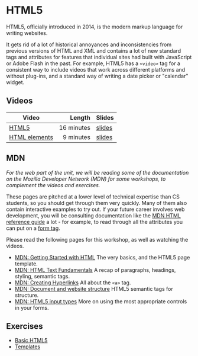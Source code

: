 # HTML5

HTML5, officially introduced in 2014, is the modern markup language for writing websites.

It gets rid of a lot of historical annoyances and inconsistencies from previous versions of HTML and XML and contains a lot of new standard tags and attributes for features that individual sites had built with JavaScript or Adobe Flash in the past. For example, HTML5 has a `<video>` tag for a consistent way to include videos that work across different platforms and without plug-ins, and a standard way of writing a date picker or "calendar" widget.

## Videos

| Video | Length | Slides |
|-------|-------:|--------|
| [HTML5](https://web.microsoftstream.com/video/60b286e4-2a48-457c-b564-fec86ee2169d) | 16 minutes | [slides](https://uob-my.sharepoint.com/:b:/g/personal/me17847_bristol_ac_uk/Ea3-DaFYa9RItnmSRhVGPXIBGAS_PHaWAKGgeuay7Zf1kg?e=0rxeGt) |
| [HTML elements](https://web.microsoftstream.com/video/eccbed8b-eca0-4d67-a4fe-ac9f440e422d) | 9 minutes | [slides](https://uob-my.sharepoint.com/:b:/g/personal/me17847_bristol_ac_uk/ERJbx2SsLUlDtuutM2Iort0BkVM4OmX4cfK1v79eixrtqA?e=CrgGEv) |

## MDN

_For the web part of the unit, we will be reading some of the documentation on the Mozilla Developer Network (MDN) for some workshops, to complement the videos and exercises._

These pages are pitched at a lower level of technical expertise than CS students, so you should get through them very quickly. Many of them also contain interactive examples to try out. If your future career involves web development, you will be consulting documentation like the [MDN HTML reference guide](https://developer.mozilla.org/en-US/docs/Web/HTML) a lot - for example, to read through all the attributes you can put on a [form tag](https://developer.mozilla.org/en-US/docs/Web/HTML/Element/form).

Please read the following pages for this workshop, as well as watching the videos.

  - [MDN: Getting Started with HTML](https://developer.mozilla.org/en-US/docs/Learn/HTML/Introduction_to_HTML/Getting_started) The very basics, and the HTML5 page template. 
  - [MDN: HTML Text Fundamentals](https://developer.mozilla.org/en-US/docs/Learn/HTML/Introduction_to_HTML/HTML_text_fundamentals) A recap of paragraphs, headings, styling, semantic tags.
  - [MDN: Creating Hyperlinks](https://developer.mozilla.org/en-US/docs/Learn/HTML/Introduction_to_HTML/Creating_hyperlinks) All about the `<a>` tag.
  - [MDN: Document and website structure](https://developer.mozilla.org/en-US/docs/Learn/HTML/Introduction_to_HTML/Document_and_website_structure) HTML5 semantic tags for structure.
  - [MDN: HTML5 input types](https://developer.mozilla.org/en-US/docs/Learn/Forms/HTML5_input_types) More on using the most appropriate controls in your forms.

## Exercises

  - [Basic HTML5](./basic.md)
  - [Templates](./templates.md)
